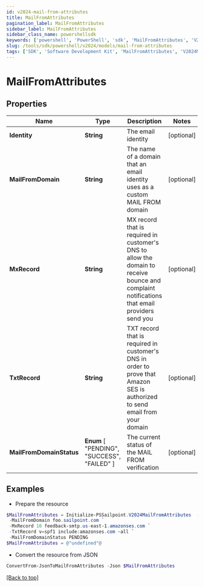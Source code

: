 ```yaml
---
id: v2024-mail-from-attributes
title: MailFromAttributes
pagination_label: MailFromAttributes
sidebar_label: MailFromAttributes
sidebar_class_name: powershellsdk
keywords: ['powershell', 'PowerShell', 'sdk', 'MailFromAttributes', 'V2024MailFromAttributes'] 
slug: /tools/sdk/powershell/v2024/models/mail-from-attributes
tags: ['SDK', 'Software Development Kit', 'MailFromAttributes', 'V2024MailFromAttributes']
---
```



# MailFromAttributes

## Properties

Name | Type | Description | Notes
------------ | ------------- | ------------- | -------------
**Identity** | **String** | The email identity | [optional] 
**MailFromDomain** | **String** | The name of a domain that an email identity uses as a custom MAIL FROM domain | [optional] 
**MxRecord** | **String** | MX record that is required in customer's DNS to allow the domain to receive bounce and complaint notifications that email providers send you | [optional] 
**TxtRecord** | **String** | TXT record that is required in customer's DNS in order to prove that Amazon SES is authorized to send email from your domain | [optional] 
**MailFromDomainStatus** |  **Enum** [  "PENDING",    "SUCCESS",    "FAILED" ] | The current status of the MAIL FROM verification | [optional] 

## Examples

- Prepare the resource
```powershell
$MailFromAttributes = Initialize-PSSailpoint.V2024MailFromAttributes  -Identity bob.smith@sailpoint.com `
 -MailFromDomain foo.sailpoint.com `
 -MxRecord 10 feedback-smtp.us-east-1.amazonses.com `
 -TxtRecord v=spf1 include:amazonses.com ~all `
 -MailFromDomainStatus PENDING
$MailFromAttributes = @"undefined"@
```

- Convert the resource from JSON
```powershell
ConvertFrom-JsonToMailFromAttributes -Json $MailFromAttributes
```


[[Back to top]](#) 

